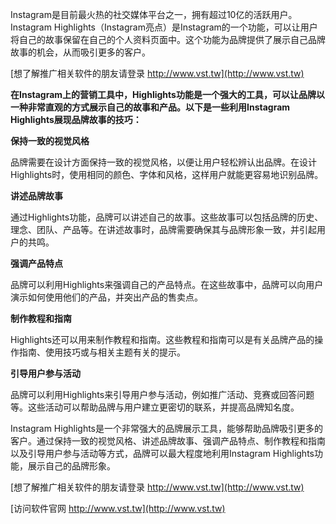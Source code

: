 Instagram是目前最火热的社交媒体平台之一，拥有超过10亿的活跃用户。Instagram Highlights（Instagram亮点）是Instagram的一个功能，可以让用户将自己的故事保留在自己的个人资料页面中。这个功能为品牌提供了展示自己品牌故事的机会，从而吸引更多的客户。

[想了解推广相关软件的朋友请登录 http://www.vst.tw](http://www.vst.tw)

**在Instagram上的营销工具中，Highlights功能是一个强大的工具，可以让品牌以一种非常直观的方式展示自己的故事和产品。以下是一些利用Instagram Highlights展现品牌故事的技巧：**

**保持一致的视觉风格**

品牌需要在设计方面保持一致的视觉风格，以便让用户轻松辨认出品牌。在设计Highlights时，使用相同的颜色、字体和风格，这样用户就能更容易地识别品牌。

**讲述品牌故事**

通过Highlights功能，品牌可以讲述自己的故事。这些故事可以包括品牌的历史、理念、团队、产品等。在讲述故事时，品牌需要确保其与品牌形象一致，并引起用户的共鸣。

**强调产品特点**

品牌可以利用Highlights来强调自己的产品特点。在这些故事中，品牌可以向用户演示如何使用他们的产品，并突出产品的售卖点。

**制作教程和指南**

Highlights还可以用来制作教程和指南。这些教程和指南可以是有关品牌产品的操作指南、使用技巧或与相关主题有关的提示。

**引导用户参与活动**

品牌可以利用Highlights来引导用户参与活动，例如推广活动、竞赛或回答问题等。这些活动可以帮助品牌与用户建立更密切的联系，并提高品牌知名度。

Instagram Highlights是一个非常强大的品牌展示工具，能够帮助品牌吸引更多的客户。通过保持一致的视觉风格、讲述品牌故事、强调产品特点、制作教程和指南以及引导用户参与活动等方式，品牌可以最大程度地利用Instagram Highlights功能，展示自己的品牌形象。

[想了解推广相关软件的朋友请登录 http://www.vst.tw](http://www.vst.tw)


[访问软件官网 http://www.vst.tw](http://www.vst.tw)
